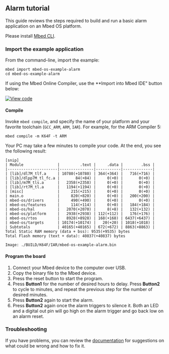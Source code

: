 ## Alarm tutorial

This guide reviews the steps required to build and run a basic alarm application on an Mbed OS platform.

Please install [Mbed CLI](../tools/installation-and-setup.html).

### Import the example application

From the command-line, import the example:

```
mbed import mbed-os-example-alarm
cd mbed-os-example-alarm
```

If using the Mbed Online Compiler, use the **Import into Mbed IDE" button below:

[![View code](https://www.mbed.com/embed/?url=https://github.com/ARMmbed/mbed-os-examples-docs_only/blob/master/Alarm)](https://github.com/ARMmbed/mbed-os-examples-docs_only/blob/master/Alarm/main.cpp)

#### Compile

Invoke `mbed compile`, and specify the name of your platform and your favorite toolchain (`GCC_ARM`, `ARM`, `IAR`). For example, for the ARM Compiler 5:

```
mbed compile -m K64F -t ARM
```

Your PC may take a few minutes to compile your code. At the end, you see the following result:

```
[snip]
| Module               |         .text |     .data |        .bss |
|----------------------|---------------|-----------|-------------|
| [lib]/dl7M_tlf.a     | 10780(+10780) | 364(+364) |   716(+716) |
| [lib]/dlpp7M_tl_fc.a |       84(+84) |     0(+0) |       0(+0) |
| [lib]/m7M_tls.a      |   2358(+2358) |     0(+0) |       0(+0) |
| [lib]/rt7M_tl.a      |   1194(+1194) |     0(+0) |       0(+0) |
| [misc]               |     215(+215) |     0(+0) |       0(+0) |
| main.o               |     820(+820) |     0(+0) |   200(+200) |
| mbed-os/drivers      |     490(+490) |     0(+0) |       0(+0) |
| mbed-os/features     |     114(+114) |     0(+0) |   184(+184) |
| mbed-os/hal          |   2070(+2070) |     8(+8) |   132(+132) |
| mbed-os/platform     |   2938(+2938) | 112(+112) |   176(+176) |
| mbed-os/rtos         |   8928(+8928) | 168(+168) | 6437(+6437) |
| mbed-os/targets      | 10174(+10174) |   20(+20) | 1018(+1018) |
| Subtotals            | 40165(+40165) | 672(+672) | 8863(+8863) |
Total Static RAM memory (data + bss): 9535(+9535) bytes
Total Flash memory (text + data): 40837(+40837) bytes

Image: ./BUILD/K64F/IAR/mbed-os-example-alarm.bin
```

#### Program the board

1. Connect your Mbed device to the computer over USB.
1. Copy the binary file to the Mbed device.
1. Press the reset button to start the program.
1. Press **Button1** for the number of desired hours to delay. Press **Button2** to cycle to minutes, and repeat the previous step for the number of desired minutes.
1. Press **Button2** again to start the alarm.
1. Press **Button2** again once the alarm triggers to silence it. Both an LED and a digital out pin will go high on the alarm trigger and go back low on an alarm reset.

### Troubleshooting

If you have problems, you can review the [documentation](../tutorials/debugging.html) for suggestions on what could be wrong and how to fix it.
